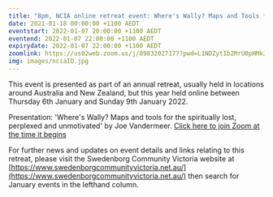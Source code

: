```yaml
---
title: "8pm, NCIA online retreat event: Where's Wally? Maps and Tools for the Spiritually Lost, Perplexed and Unmotivated, by Joe Vandermeer"
date: 2021-01-18 00:00:00 +1100 AEDT
eventstart: 2022-01-07 20:00:00 +1100 AEDT
eventend: 2022-01-07 22:00:00 +1100 AEDT
expirydate: 2022-01-07 22:00:00 +1100 AEDT
zoomlink: https://us02web.zoom.us/j/89832027177?pwd=L1NDZytIb2MrU0pHMkJ4SVJBdG5EQT09
img: images/nciaID.jpg
---
```


This event is presented as part of an annual retreat, usually held in locations around Australia and New Zealand, but this year held online between Thursday 6th January and Sunday 9th January 2022.

Presentation: 'Where's Wally? Maps and tools for the spiritually lost, perplexed and unmotivated' by Joe Vandermeer. [Click here to join Zoom at the time it begins](https://us02web.zoom.us/j/89832027177?pwd=L1NDZytIb2MrU0pHMkJ4SVJBdG5EQT09)

For further news and updates on event details and links relating to this retreat, please visit the Swedenborg Community Victoria website at [https://www.swedenborgcommunityvictoria.net.au/](https://www.swedenborgcommunityvictoria.net.au/) then search for January events in the lefthand column.
